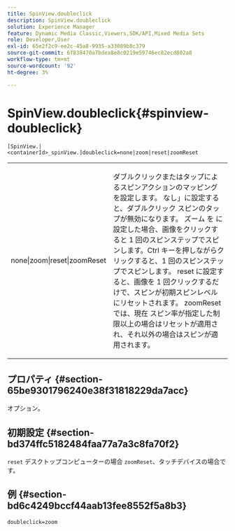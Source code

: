 ```yaml
---
title: SpinView.doubleclick
description: SpinView.doubleclick
solution: Experience Manager
feature: Dynamic Media Classic,Viewers,SDK/API,Mixed Media Sets
role: Developer,User
exl-id: 65e2f2c9-ee2c-45a8-9935-a33089b8c379
source-git-commit: 6f838470a7bdea8e8c0219e59746ec82ecd802a8
workflow-type: tm+mt
source-wordcount: '92'
ht-degree: 3%

---
```


# SpinView.doubleclick{#spinview-doubleclick}

`[SpinView.|<containerId>_spinView.]doubleclick=none|zoom|reset|zoomReset`

<table id="table_2D828A5750644B9CB95A2989C36F15F1"> 
 <tbody> 
  <tr> 
   <td colname="col1"> <p> <span class="codeph"> none|zoom|reset|zoomReset </span> </p> </td> 
   <td colname="col2"> <p> ダブルクリックまたはタップによるスピンアクションのマッピングを設定します。 <span class="codeph"> なし」に設定すると、ダブルクリック </span> スピンのタップが無効になります。 ズーム </span> を <span class="codeph"> に設定した場合、画像をクリックすると 1 回のスピンステップでスピンします。Ctrl キーを押しながらクリックすると、1 回のスピンステップでスピンします。 <span class="codeph"> reset </span> に設定すると、画像を 1 回クリックするだけで、スピンが初期スピンレベルにリセットされます。 zoomReset </span> では、現在 <span class="codeph"> スピン率が指定した制限以上の場合はリセットが適用され、それ以外の場合はスピンが適用されます。 </p> </td> 
  </tr> 
 </tbody> 
</table>

## プロパティ {#section-65be9301796240e38f31818229da7acc}

オプション。

## 初期設定 {#section-bd374ffc5182484faa77a7a3c8fa70f2}

`reset` デスクトップコンピューターの場合 `zoomReset`、タッチデバイスの場合です。

## 例 {#section-bd6c4249bccf44aab13fee8552f5a8b3}

`doubleclick=zoom`
